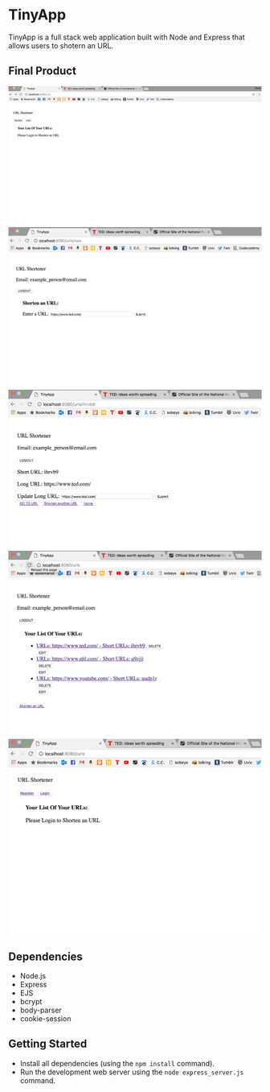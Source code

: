 # TinyApp

TinyApp is a full stack web application built with Node and Express that allows users to shotern an URL.

## Final Product

!["Screenshot of URL page"](https://github.com/Elyott/TinyApp/blob/master/docs/Homepage.png?raw=true)
!["Screenshot of New page while logged in"](https://github.com/Elyott/TinyApp/blob/master/docs/Logged%20in%20-%20New%20Url.png?raw=true)
!["Screenshot of Created Short URL"](https://github.com/Elyott/TinyApp/blob/master/docs/Created%20Short%20URL.png?raw=true)
!["Screenshot of Short URL List"](https://github.com/Elyott/TinyApp/blob/master/docs/Short%20URL%20List.png?raw=true)
!["Screenshot of URL page logged out"](https://github.com/Elyott/TinyApp/blob/master/docs/Logged%20out.png?raw=true)

## Dependencies

- Node.js
- Express
- EJS
- bcrypt
- body-parser
- cookie-session

## Getting Started

- Install all dependencies (using the `npm install` command).
- Run the development web server using the `node express_server.js` command.

